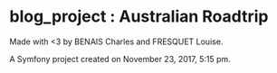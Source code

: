 blog_project : Australian Roadtrip
============

Made with <3 by BENAIS Charles and FRESQUET Louise.


A Symfony project created on November 23, 2017, 5:15 pm.